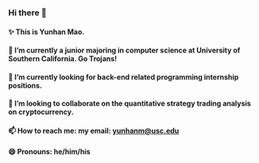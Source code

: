### Hi there 👋

<!--
**YunhanMao/YunhanMao** is a ✨ _special_ ✨ repository because its `README.md` (this file) appears on your GitHub profile.

Here are some ideas to get you started:
!-->

#### ✨ This is Yunhan Mao.

#### 🔭 I’m currently a junior majoring in computer science at University of Southern California. Go Trojans!

#### 🌱 I’m currently looking for back-end related programming internship positions.

#### 👯 I’m looking to collaborate on the quantitative strategy trading analysis on cryptocurrency.

#### 📫 How to reach me: my email: yunhanm@usc.edu

#### 😄 Pronouns: he/him/his
